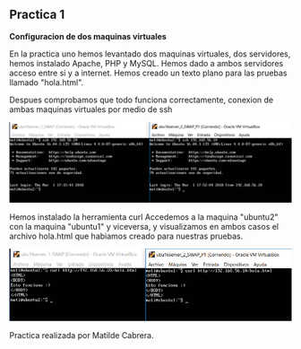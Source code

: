 ## Practica 1

**Configuracion de dos maquinas virtuales**

En la practica uno hemos levantado dos maquinas virtuales, dos servidores, hemos instalado Apache, PHP y MySQL.
Hemos dado a ambos servidores acceso entre si y a internet. Hemos creado un texto plano para las pruebas llamado "hola.html".

Despues comprobamos que todo funciona  correctamente, conexion de ambas maquinas virtuales por medio de ssh

![conexion ssh](https://github.com/mati3/SWAP/blob/master/Imagenes/P1_1.PNG)

Hemos instalado la herramienta curl
Accedemos a la maquina "ubuntu2" con la maquina "ubuntu1" y viceversa, y visualizamos en ambos casos el archivo hola.html que habiamos creado para nuestras pruebas.

![conexion ssh](https://github.com/mati3/SWAP/blob/master/Imagenes/P1_2.PNG)

Practica realizada por Matilde Cabrera.